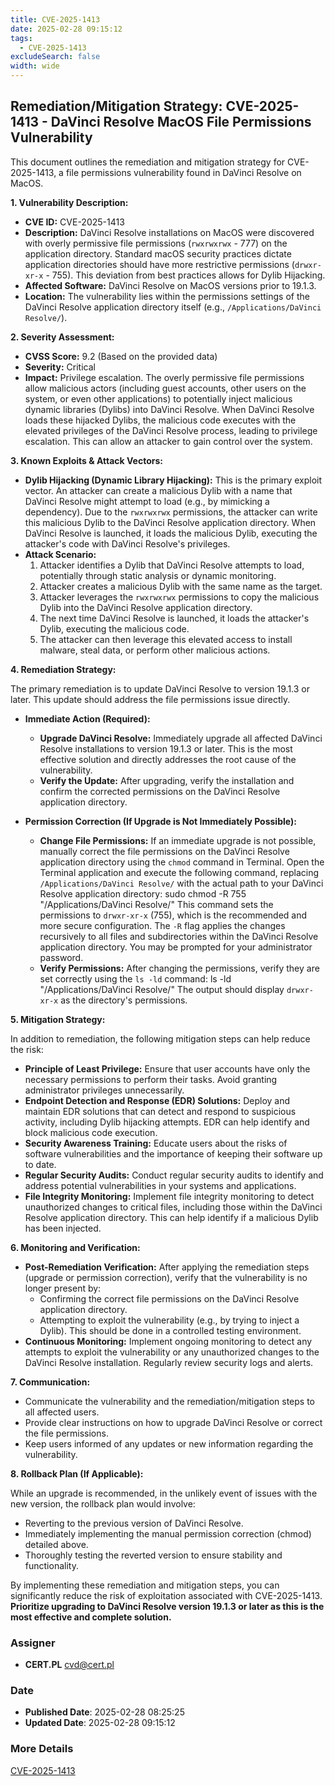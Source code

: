 ```yaml
---
title: CVE-2025-1413
date: 2025-02-28 09:15:12
tags:
  - CVE-2025-1413
excludeSearch: false
width: wide
---
```


## Remediation/Mitigation Strategy: CVE-2025-1413 - DaVinci Resolve MacOS File Permissions Vulnerability

This document outlines the remediation and mitigation strategy for CVE-2025-1413, a file permissions vulnerability found in DaVinci Resolve on MacOS.

**1. Vulnerability Description:**

*   **CVE ID:** CVE-2025-1413
*   **Description:**  DaVinci Resolve installations on MacOS were discovered with overly permissive file permissions (`rwxrwxrwx` - 777) on the application directory.  Standard macOS security practices dictate application directories should have more restrictive permissions (`drwxr-xr-x` - 755).  This deviation from best practices allows for Dylib Hijacking.
*   **Affected Software:**  DaVinci Resolve on MacOS versions prior to 19.1.3.
*   **Location:** The vulnerability lies within the permissions settings of the DaVinci Resolve application directory itself (e.g., `/Applications/DaVinci Resolve/`).

**2. Severity Assessment:**

*   **CVSS Score:** 9.2 (Based on the provided data)
*   **Severity:** Critical
*   **Impact:** Privilege escalation.  The overly permissive file permissions allow malicious actors (including guest accounts, other users on the system, or even other applications) to potentially inject malicious dynamic libraries (Dylibs) into DaVinci Resolve.  When DaVinci Resolve loads these hijacked Dylibs, the malicious code executes with the elevated privileges of the DaVinci Resolve process, leading to privilege escalation.  This can allow an attacker to gain control over the system.

**3. Known Exploits & Attack Vectors:**

*   **Dylib Hijacking (Dynamic Library Hijacking):** This is the primary exploit vector.  An attacker can create a malicious Dylib with a name that DaVinci Resolve might attempt to load (e.g., by mimicking a dependency).  Due to the `rwxrwxrwx` permissions, the attacker can write this malicious Dylib to the DaVinci Resolve application directory.  When DaVinci Resolve is launched, it loads the malicious Dylib, executing the attacker's code with DaVinci Resolve's privileges.
*   **Attack Scenario:**
    1.  Attacker identifies a Dylib that DaVinci Resolve attempts to load, potentially through static analysis or dynamic monitoring.
    2.  Attacker creates a malicious Dylib with the same name as the target.
    3.  Attacker leverages the `rwxrwxrwx` permissions to copy the malicious Dylib into the DaVinci Resolve application directory.
    4.  The next time DaVinci Resolve is launched, it loads the attacker's Dylib, executing the malicious code.
    5.  The attacker can then leverage this elevated access to install malware, steal data, or perform other malicious actions.

**4. Remediation Strategy:**

The primary remediation is to update DaVinci Resolve to version 19.1.3 or later.  This update should address the file permissions issue directly.

*   **Immediate Action (Required):**
    *   **Upgrade DaVinci Resolve:**  Immediately upgrade all affected DaVinci Resolve installations to version 19.1.3 or later. This is the most effective solution and directly addresses the root cause of the vulnerability.
    *   **Verify the Update:** After upgrading, verify the installation and confirm the corrected permissions on the DaVinci Resolve application directory.

*   **Permission Correction (If Upgrade is Not Immediately Possible):**
    *   **Change File Permissions:** If an immediate upgrade is not possible, manually correct the file permissions on the DaVinci Resolve application directory using the `chmod` command in Terminal. Open the Terminal application and execute the following command, replacing `/Applications/DaVinci Resolve/` with the actual path to your DaVinci Resolve application directory:
                sudo chmod -R 755 "/Applications/DaVinci Resolve/"
                This command sets the permissions to `drwxr-xr-x` (755), which is the recommended and more secure configuration.  The `-R` flag applies the changes recursively to all files and subdirectories within the DaVinci Resolve application directory.  You may be prompted for your administrator password.
    *   **Verify Permissions:**  After changing the permissions, verify they are set correctly using the `ls -ld` command:
                ls -ld "/Applications/DaVinci Resolve/"
                The output should display `drwxr-xr-x` as the directory's permissions.

**5. Mitigation Strategy:**

In addition to remediation, the following mitigation steps can help reduce the risk:

*   **Principle of Least Privilege:**  Ensure that user accounts have only the necessary permissions to perform their tasks. Avoid granting administrator privileges unnecessarily.
*   **Endpoint Detection and Response (EDR) Solutions:** Deploy and maintain EDR solutions that can detect and respond to suspicious activity, including Dylib hijacking attempts.  EDR can help identify and block malicious code execution.
*   **Security Awareness Training:**  Educate users about the risks of software vulnerabilities and the importance of keeping their software up to date.
*   **Regular Security Audits:**  Conduct regular security audits to identify and address potential vulnerabilities in your systems and applications.
*   **File Integrity Monitoring:** Implement file integrity monitoring to detect unauthorized changes to critical files, including those within the DaVinci Resolve application directory. This can help identify if a malicious Dylib has been injected.

**6. Monitoring and Verification:**

*   **Post-Remediation Verification:** After applying the remediation steps (upgrade or permission correction), verify that the vulnerability is no longer present by:
    *   Confirming the correct file permissions on the DaVinci Resolve application directory.
    *   Attempting to exploit the vulnerability (e.g., by trying to inject a Dylib).  This should be done in a controlled testing environment.
*   **Continuous Monitoring:** Implement ongoing monitoring to detect any attempts to exploit the vulnerability or any unauthorized changes to the DaVinci Resolve installation.  Regularly review security logs and alerts.

**7. Communication:**

*   Communicate the vulnerability and the remediation/mitigation steps to all affected users.
*   Provide clear instructions on how to upgrade DaVinci Resolve or correct the file permissions.
*   Keep users informed of any updates or new information regarding the vulnerability.

**8. Rollback Plan (If Applicable):**

While an upgrade is recommended, in the unlikely event of issues with the new version, the rollback plan would involve:

*   Reverting to the previous version of DaVinci Resolve.
*   Immediately implementing the manual permission correction (chmod) detailed above.
*   Thoroughly testing the reverted version to ensure stability and functionality.

By implementing these remediation and mitigation steps, you can significantly reduce the risk of exploitation associated with CVE-2025-1413.  **Prioritize upgrading to DaVinci Resolve version 19.1.3 or later as this is the most effective and complete solution.**

### Assigner
- **CERT.PL** <cvd@cert.pl>

### Date
- **Published Date**: 2025-02-28 08:25:25
- **Updated Date**: 2025-02-28 09:15:12

### More Details
[CVE-2025-1413](https://www.cvedetails.com/cve/CVE-2025-1413)
